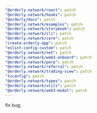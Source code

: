 ```yaml
---
"@orderly.network/react": patch
"@orderly.network/hooks": patch
"@orderly/docs": patch
"@orderly.network/examples": patch
"@orderly.network/storybook": patch
"@orderly.network/cli": patch
"@orderly.network/core": patch
"create-orderly-app": patch
"eslint-config-custom": patch
"@orderly.network/net": patch
"@orderly.network/web3-onboard": patch
"@orderly.network/perp": patch
"@orderly.network/referral": patch
"@orderly.network/trading-view": patch
"tsconfig": patch
"@orderly.network/types": patch
"@orderly.network/utils": patch
"@orderly.network/web3-modal": patch
---
```


fix bug;
